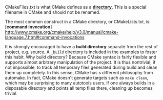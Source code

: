 CMakeFiles.txt is what CMake defines as a [**directory**](http://www.cmake.org/cmake/help/v3.0/manual/cmake-language.7.html#directories). This is a special filename in CMake and should not be renamed.

The most common construct in a CMake directory, or CMakeLists.txt, is [**command invocation**] http://www.cmake.org/cmake/help/v3.0/manual/cmake-language.7.html#command-invocations

It is strongly encouraged to have a **build directory** separate from the rest of project, e.g. source. A `_build` directory is included in the examples to foster this habit. Why build directory? Because CMake syntax is fairly flexible and supports almost arbitrary manipulation of the project. It is thus nontrivial, if not impossible, to track all temporary files generated during build and clean them up completely. In this sense, CMake has s different philosophy from automake. In fact, CMake doesn't generate targets such as `make clean`, which may be surprising to many autotools users. If one always builds in a disposable directory and points all temp files there, cleaning up becomes trivial.
